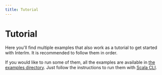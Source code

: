 ```yaml
---
title: Tutorial
---
```


# Tutorial

Here you'll find multiple examples that also work as a tutorial to get started with InterIm. It is recommended to follow them in order.

If you would like to run some of them, all the examples are available in [the examples directory](https://github.com/JD557/interim/tree/master/examples).
Just follow the instructions to run them with [Scala CLI](https://scala-cli.virtuslab.org/).
